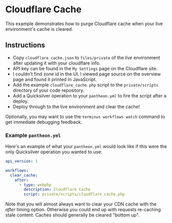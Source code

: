 # Cloudflare Cache #

This example demonstrates how to purge Cloudflare cache when your live environment's cache is cleared.

## Instructions ##

- Copy `cloudflare_cache.json` to `files/private` of the *live* environment after updating it with your cloudflare info.
 - API key can be found in the `My Settings` page on the Cloudflare site.
 - I couldn't find zone id in the UI. I viewed page source on the overview page and found it printed in JavaScript.
- Add the example `cloudflare_cache.php` script to the `private/scripts` directory of your code repository.
- Add a Quicksilver operation to your `pantheon.yml` to fire the script after a deploy.
- Deploy through to the live environment and clear the cache!

Optionally, you may want to use the `terminus workflows watch` command to get immediate debugging feedback.

### Example `pantheon.yml` ###

Here's an example of what your `pantheon.yml` would look like if this were the only Quicksilver operation you wanted to use:

```yaml
api_version: 1

workflows:
  clear_cache:
    after:
      - type: webphp
        description: Cloudflare Cache
        script: private/scripts/cloudflare_cache.php
```

Note that you will almost always want to clear your CDN cache with the _after_ timing option. Otherwise you could end up with requests re-caching stale content. Caches should generally be cleared "bottom up".